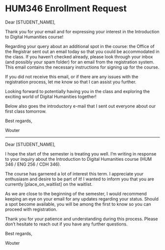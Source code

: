 # HUM346 Enrollment Request

Dear [STUDENT_NAME],
 
Thank you for your email and for expressing your interest in the Introduction to Digital Humanities course!
 
Regarding your query about an additional spot in the course: the Office of the Registrar sent out an email today so that you could be accommodated in the class. If you haven’t checked already, please look through your inbox (and possibly your spam folder) for an email from the registration system. This email contains the necessary instructions for signing up for the course.
 
If you did not receive this email, or if there are any issues with the registration process, let me know so that I can assist you further.
 
Looking forward to potentially having you in the class and exploring the exciting world of Digital Humanities together!
 
Below also goes the introductory e-mail that I sent out everyone about our first class tomorrow.
 
Best regards,
 
Wouter

------------------------

Dear [STUDENT_NAME],
 
I hope the start of the semester is treating you well. I’m writing in response to your inquiry about the Introduction to Digital Humanities course (HUM 346 / ENG 256 / CDH 346).
 
The course has garnered a lot of interest this term. I appreciate your enthusiasm and desire to be part of it! I wanted to inform you that you are currently [place_on_waitlist] on the waitlist.
 
As we are close to the beginning of the semester, I would recommend keeping an eye on your email for any updates regarding your status. Should a spot become available, you will be among the first to know so you can proceed with registration.
 
Thank you for your patience and understanding during this process. Please don’t hesitate to reach out if you have any further questions.
 
Best regards,
 
Wouter